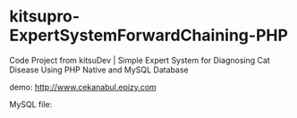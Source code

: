 # kitsupro-ExpertSystemForwardChaining-PHP

Code Project from kitsuDev | Simple Expert System for Diagnosing Cat Disease
Using PHP Native and MySQL Database

demo: http://www.cekanabul.epizy.com

MySQL file:
